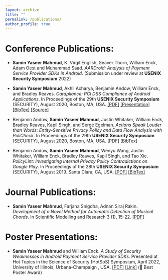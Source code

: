 ```yaml
---
layout: archive
title: ""
permalink: /publications/
author_profile: true
---
```


# Conference Publications:

- **Samin Yaseer Mahmud**, K. Virgil English, Seaver Thorn, William Enck, Adam Oest and Muhammad Saad. *AARDroid: Analysis of Payment Service Provider SDKs in Android*. (Submission under review at **USENIX Security Symposium** 2022)

- **Samin Yaseer Mahmud**, Akhil Acharya, Benjamin Andow, William Enck, and Bradley Reaves. *Cardpliance: PCI DSS Compliance of Android Applications*. In Proceedings of the 29th **USENIX Security Symposium** (SECURITY), August 2020, Boston, MA, USA. [\[PDF\]](http://saminmahmud.com/files/papers/sec20-mahmud.pdf) [\[Presentation\]](https://www.usenix.org/conference/usenixsecurity20/presentation/mahmud) [\[BibTex\]](https://www.usenix.org/biblio/export/bibtex/251522) [\[Source\]](https://github.com/wspr-ncsu/cardpliance) 

- Benjamin Andow, **Samin Yaseer Mahmud**, Justin Whitaker, William Enck, Bradley Reaves, Kapil Singh, and Serge Egelman. *Actions Speak Louder than Words: Entity-Sensitive Privacy Policy and Data Flow Analysis with PoliCheck*. In Proceedings of the 29th **USENIX Security Symposium** (SECURITY), August 2020, Boston, MA, USA. [\[PDF\]](http://saminmahmud.com/files/papers/sec20-andow.pdf) [\[BibTex\]](https://www.usenix.org/biblio/export/bibtex/247632)

- Benjamin Andow, **Samin Yaseer Mahmud**, Wenyu Wang, Justin Whitaker, William Enck, Bradley Reaves, Kapil Singh, and Tao Xie. *PolicyLint: Investigating Internal Privacy Policy Contradictions on Google Play*. In Proceedings of the 28th **USENIX Security Symposium** (SECURITY), August 2019. Santa Clara, CA, USA. [\[PDF\]](http://saminmahmud.com/files/papers/sec19-andow.pdf) [\[BibTex\]](https://www.usenix.org/biblio/export/bibtex/236198)

# Journal Publications:

- **Samin Yaseer Mahmud**, Farjana Snigdha, Adnan Siraj Rakin. *Development of a Novel Method for Automatic Detection of Musical Chords*. In Scientific Modelling and Research 3 (1), 15-22. [\[PDF\]](http://saminmahmud.com/files/papers/chords.pdf)

# Poster Presentations:

- **Samin Yaseer Mahmud** and William Enck. *A Study of Security Weaknesses in Android Payment Service Provider SDKs*. Presented at Hot Topics in the Science of Security (HotSoS) Symposium, April 2022, University of Illinois, Urbana-Champaign , USA. [\[PDF\]](https://cps-vo.org/node/82552) [\[Link\]](https://cps-vo.org/node/83066) (🥇 Best Poster Award)
